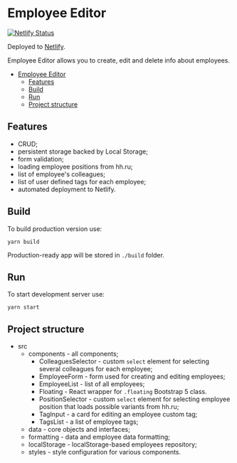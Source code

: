 # Employee Editor

[![Netlify Status](https://api.netlify.com/api/v1/badges/460fa220-42d1-4e0c-9ed0-242357d0535c/deploy-status)](https://app.netlify.com/sites/employee-editor/deploys)

Deployed to [Netlify](https://employee-editor.netlify.app/).

Employee Editor allows you to create, edit and delete info about employees.

- [Employee Editor](#employee-editor)
  - [Features](#features)
  - [Build](#build)
  - [Run](#run)
  - [Project structure](#project-structure)

## Features

- CRUD;
- persistent storage backed by Local Storage;
- form validation;
- loading employee positions from hh.ru;
- list of employee's colleagues;
- list of user defined tags for each employee;
- automated deployment to Netlify.

## Build

To build production version use:

```shell
yarn build
```

Production-ready app will be stored in `./build` folder.

## Run

To start development server use:

```shell
yarn start
```

## Project structure

- src
  - components - all components;
    - ColleaguesSelector - custom `select` element for selecting several colleagues for each employee;
    - EmployeeForm - form used for creating and editing employees;
    - EmployeeList - list of all employees;
    - Floating - React wrapper for `.floating` Bootstrap 5 class.
    - PositionSelector - custom `select` element for selecting employee position that loads possible variants from hh.ru;
    - TagInput - a card for editing an employee custom tag;
    - TagsList - a list of employee tags;
  - data - core objects and interfaces;
  - formatting - data and employee data formatting;
  - localStorage - localStorage-based employees repository;
  - styles - style configuration for various components.
